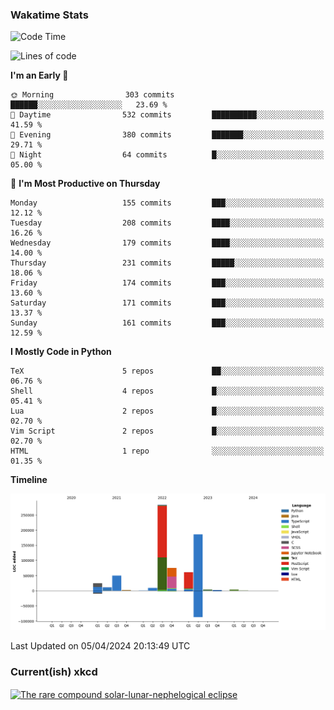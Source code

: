 ### Wakatime Stats
<!--START_SECTION:waka-->
![Code Time](http://img.shields.io/badge/Code%20Time-2%2C452%20hrs%2042%20mins-blue)

![Lines of code](https://img.shields.io/badge/From%20Hello%20World%20I%27ve%20Written-714.7%20thousand%20lines%20of%20code-blue)

**I'm an Early 🐤** 

```text
🌞 Morning                303 commits         ██████░░░░░░░░░░░░░░░░░░░   23.69 % 
🌆 Daytime                532 commits         ██████████░░░░░░░░░░░░░░░   41.59 % 
🌃 Evening                380 commits         ███████░░░░░░░░░░░░░░░░░░   29.71 % 
🌙 Night                  64 commits          █░░░░░░░░░░░░░░░░░░░░░░░░   05.00 % 
```
📅 **I'm Most Productive on Thursday** 

```text
Monday                   155 commits         ███░░░░░░░░░░░░░░░░░░░░░░   12.12 % 
Tuesday                  208 commits         ████░░░░░░░░░░░░░░░░░░░░░   16.26 % 
Wednesday                179 commits         ████░░░░░░░░░░░░░░░░░░░░░   14.00 % 
Thursday                 231 commits         █████░░░░░░░░░░░░░░░░░░░░   18.06 % 
Friday                   174 commits         ███░░░░░░░░░░░░░░░░░░░░░░   13.60 % 
Saturday                 171 commits         ███░░░░░░░░░░░░░░░░░░░░░░   13.37 % 
Sunday                   161 commits         ███░░░░░░░░░░░░░░░░░░░░░░   12.59 % 
```


**I Mostly Code in Python** 

```text
TeX                      5 repos             ██░░░░░░░░░░░░░░░░░░░░░░░   06.76 % 
Shell                    4 repos             █░░░░░░░░░░░░░░░░░░░░░░░░   05.41 % 
Lua                      2 repos             █░░░░░░░░░░░░░░░░░░░░░░░░   02.70 % 
Vim Script               2 repos             █░░░░░░░░░░░░░░░░░░░░░░░░   02.70 % 
HTML                     1 repo              ░░░░░░░░░░░░░░░░░░░░░░░░░   01.35 % 
```



**Timeline**

![Lines of Code chart](https://raw.githubusercontent.com/joshuajeschek/joshuajeschek/main/assets/bar_graph.png)


 Last Updated on 05/04/2024 20:13:49 UTC
<!--END_SECTION:waka-->

### Current(ish) xkcd
<a id="xkcd-a" title="The rare compound solar-lunar-nephelogical eclipse" href="https://www.xkcd.com" target="_blank">
        <img align="center" id="xkcd-img" src="https://imgs.xkcd.com/comics/eclipse_clouds.png" alt="The rare compound solar-lunar-nephelogical eclipse" height=300 />
</a>
